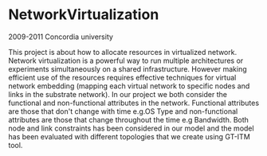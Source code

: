 NetworkVirtualization
=====================

2009-2011 Concordia university

<p>
This project is about how to allocate resources in virtualized network. Network virtualization is a powerful way to run multiple architectures or experiments simultaneously on a shared infrastructure. However making efficient use of the resources requires effective techniques for virtual network embedding (mapping each virtual network to specific nodes and links in the substrate network). In our project we both consider the functional and non-functional attributes in the network. Functional attributes are those that don't change with time e.g.OS Type and non-functional attributes are those that change throughout the time e.g Bandwidth. Both node and link constraints has been considered in our model and the model has been evaluated with different topologies that we create using GT-ITM tool. 
</p>
